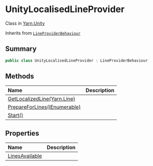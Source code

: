 # UnityLocalisedLineProvider

Class in [Yarn.Unity](/api/csharp/yarn.unity.md)

Inherits from [`LineProviderBehaviour`](/api/csharp/yarn.unity.lineproviderbehaviour.md)

## Summary



```csharp
public class UnityLocalisedLineProvider : LineProviderBehaviour
```

## Methods

|Name|Description|
|:---|:---|
|[GetLocalizedLine(Yarn.Line)](/api/csharp/yarn.unity.unitylocalisedlineprovider.getlocalizedline.md)||
|[PrepareForLines(IEnumerable<string>)](/api/csharp/yarn.unity.unitylocalisedlineprovider.prepareforlines.md)||
|[Start()](/api/csharp/yarn.unity.unitylocalisedlineprovider.start.md)||

## Properties

|Name|Description|
|:---|:---|
|[LinesAvailable](/api/csharp/yarn.unity.unitylocalisedlineprovider.linesavailable.md)||

